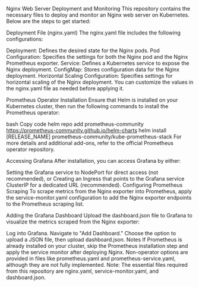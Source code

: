 Nginx Web Server Deployment and Monitoring
This repository contains the necessary files to deploy and monitor an Nginx web server on Kubernetes. Below are the steps to get started:

Deployment File (nginx.yaml)
The nginx.yaml file includes the following configurations:

Deployment: Defines the desired state for the Nginx pods.
Pod Configuration: Specifies the settings for both the Nginx pod and the Nginx Prometheus exporter.
Service: Defines a Kubernetes service to expose the Nginx deployment.
ConfigMap: Stores configuration data for the Nginx deployment.
Horizontal Scaling Configuration: Specifies settings for horizontal scaling of the Nginx deployment.
You can customize the values in the nginx.yaml file as needed before applying it.

Prometheus Operator Installation
Ensure that Helm is installed on your Kubernetes cluster, then run the following commands to install the Prometheus operator:

bash
Copy code
helm repo add prometheus-community https://prometheus-community.github.io/helm-charts
helm install [RELEASE_NAME] prometheus-community/kube-prometheus-stack
For more details and additional add-ons, refer to the official Prometheus operator repository.

Accessing Grafana
After installation, you can access Grafana by either:

Setting the Grafana service to NodePort for direct access (not recommended), or
Creating an Ingress that points to the Grafana service ClusterIP for a dedicated URL (recommended).
Configuring Prometheus Scraping
To scrape metrics from the Nginx exporter into Prometheus, apply the service-monitor.yaml configuration to add the Nginx exporter endpoints to the Prometheus scraping list.

Adding the Grafana Dashboard
Upload the dashboard.json file to Grafana to visualize the metrics scraped from the Nginx exporter:

Log into Grafana.
Navigate to "Add Dashboard."
Choose the option to upload a JSON file, then upload dashboard.json.
Notes
If Prometheus is already installed on your cluster, skip the Prometheus installation step and apply the service monitor after deploying Nginx.
Non-operator options are provided in files like prometheus.yaml and prometheus-service.yaml, although they are not fully implemented.
Note: The essential files required from this repository are nginx.yaml, service-monitor.yaml, and dashboard.json.

